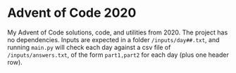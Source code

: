 # Advent of Code 2020

My Advent of Code solutions, code, and utilities from 2020. The project has no dependencies. Inputs are expected in a folder `/inputs/day##.txt`, and running `main.py` will check each day against a csv file of `/inputs/answers.txt`, of the form `part1,part2` for each day (plus one header row).